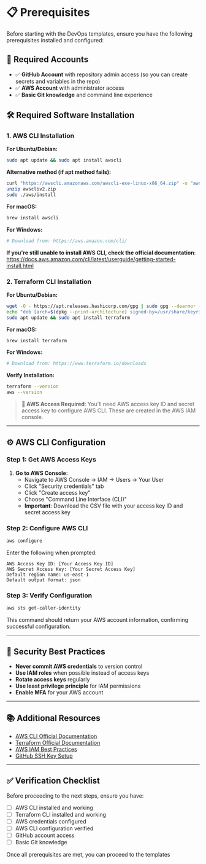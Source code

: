 # 📋 **Prerequisites**

Before starting with the DevOps templates, ensure you have the following prerequisites installed and configured:

## 🎯 **Required Accounts**

- ✅ **GitHub Account** with repository admin access (so you can create secrets and variables in the repo)
- ✅ **AWS Account** with administrator access
- ✅ **Basic Git knowledge** and command line experience

## 🛠️ **Required Software Installation**

### **1. AWS CLI Installation**

**For Ubuntu/Debian:**
```bash
sudo apt update && sudo apt install awscli
```

**Alternative method (if apt method fails):**
```bash
curl "https://awscli.amazonaws.com/awscli-exe-linux-x86_64.zip" -o "awscliv2.zip"
unzip awscliv2.zip
sudo ./aws/install
```

**For macOS:**
```bash
brew install awscli
```

**For Windows:**
```bash
# Download from: https://aws.amazon.com/cli/
```

**If you're still unable to install AWS CLI, check the official documentation**: https://docs.aws.amazon.com/cli/latest/userguide/getting-started-install.html

### **2. Terraform CLI Installation**

**For Ubuntu/Debian:**
```bash
wget -O - https://apt.releases.hashicorp.com/gpg | sudo gpg --dearmor -o /usr/share/keyrings/hashicorp-archive-keyring.gpg
echo "deb [arch=$(dpkg --print-architecture) signed-by=/usr/share/keyrings/hashicorp-archive-keyring.gpg] https://apt.releases.hashicorp.com $(grep -oP '(?<=UBUNTU_CODENAME=).*' /etc/os-release || lsb_release -cs) main" | sudo tee /etc/apt/sources.list.d/hashicorp.list
sudo apt update && sudo apt install terraform
```

**For macOS:**
```bash
brew install terraform
```

**For Windows:**
```bash
# Download from: https://www.terraform.io/downloads
```

**Verify Installation:**
```bash
terraform --version
aws --version
```

> **🔑 AWS Access Required**: You'll need AWS access key ID and secret access key to configure AWS CLI. These are created in the AWS IAM console.

---

## ⚙️ **AWS CLI Configuration**

### **Step 1: Get AWS Access Keys**

1. **Go to AWS Console:**
   - Navigate to AWS Console → IAM → Users → Your User
   - Click "Security credentials" tab
   - Click "Create access key"
   - Choose "Command Line Interface (CLI)"
   - **Important**: Download the CSV file with your access key ID and secret access key

### **Step 2: Configure AWS CLI**

```bash
aws configure
```

Enter the following when prompted:
```
AWS Access Key ID: [Your Access Key ID]
AWS Secret Access Key: [Your Secret Access Key]
Default region name: us-east-1
Default output format: json
```

### **Step 3: Verify Configuration**

```bash
aws sts get-caller-identity
```

This command should return your AWS account information, confirming successful configuration.

---

## 🔐 **Security Best Practices**

- **Never commit AWS credentials** to version control
- **Use IAM roles** when possible instead of access keys
- **Rotate access keys** regularly
- **Use least privilege principle** for IAM permissions
- **Enable MFA** for your AWS account

---

## 📚 **Additional Resources**

- [AWS CLI Official Documentation](https://docs.aws.amazon.com/cli/)
- [Terraform Official Documentation](https://www.terraform.io/docs)
- [AWS IAM Best Practices](https://docs.aws.amazon.com/IAM/latest/UserGuide/best-practices.html)
- [GitHub SSH Key Setup](https://docs.github.com/en/authentication/connecting-to-github-with-ssh)

---

## ✅ **Verification Checklist**

Before proceeding to the next steps, ensure you have:

- [ ] AWS CLI installed and working
- [ ] Terraform CLI installed and working
- [ ] AWS credentials configured
- [ ] AWS CLI configuration verified
- [ ] GitHub account access
- [ ] Basic Git knowledge

Once all prerequisites are met, you can proceed to the templates
